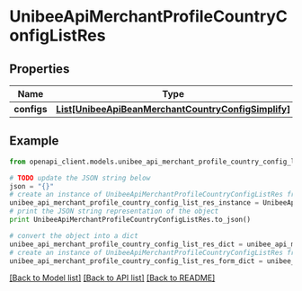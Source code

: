 # UnibeeApiMerchantProfileCountryConfigListRes


## Properties

Name | Type | Description | Notes
------------ | ------------- | ------------- | -------------
**configs** | [**List[UnibeeApiBeanMerchantCountryConfigSimplify]**](UnibeeApiBeanMerchantCountryConfigSimplify.md) | Configs | [optional] 

## Example

```python
from openapi_client.models.unibee_api_merchant_profile_country_config_list_res import UnibeeApiMerchantProfileCountryConfigListRes

# TODO update the JSON string below
json = "{}"
# create an instance of UnibeeApiMerchantProfileCountryConfigListRes from a JSON string
unibee_api_merchant_profile_country_config_list_res_instance = UnibeeApiMerchantProfileCountryConfigListRes.from_json(json)
# print the JSON string representation of the object
print UnibeeApiMerchantProfileCountryConfigListRes.to_json()

# convert the object into a dict
unibee_api_merchant_profile_country_config_list_res_dict = unibee_api_merchant_profile_country_config_list_res_instance.to_dict()
# create an instance of UnibeeApiMerchantProfileCountryConfigListRes from a dict
unibee_api_merchant_profile_country_config_list_res_form_dict = unibee_api_merchant_profile_country_config_list_res.from_dict(unibee_api_merchant_profile_country_config_list_res_dict)
```
[[Back to Model list]](../README.md#documentation-for-models) [[Back to API list]](../README.md#documentation-for-api-endpoints) [[Back to README]](../README.md)


